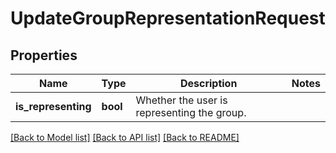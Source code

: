 # UpdateGroupRepresentationRequest


## Properties
Name | Type | Description | Notes
------------ | ------------- | ------------- | -------------
**is_representing** | **bool** | Whether the user is representing the group. | 

[[Back to Model list]](../README.md#documentation-for-models) [[Back to API list]](../README.md#documentation-for-api-endpoints) [[Back to README]](../README.md)


